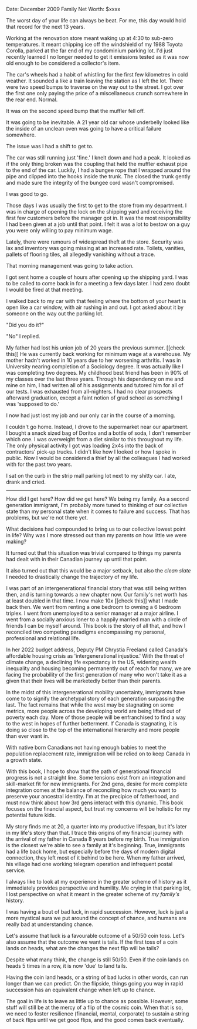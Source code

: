Date: December 2009
Family Net Worth: $xxxx

The worst day of your life can always be beat. For me, this day would hold that record for the next 13 years.

Working at the renovation store meant waking up at 4:30 to sub-zero temperatures. It meant chipping ice off the windshield of my 1988 Toyota Corolla, parked at the far end of my condominium parking lot. I'd just recently learned I no longer needed to get it emissions tested as it was now old enough to be considered a collector's item. 

The car's wheels had a habit of whistling for the first few kilometres in cold weather. It sounded a like a train leaving the station as I left the lot. There were two speed bumps to traverse on the way out to the street. I got over the first one only paying the price of a miscellaneous crunch somewhere in the rear end. Normal.

It was on the second speed bump that the muffler fell off.

It was going to be inevitable. A 21 year old car whose underbelly looked like the inside of an unclean oven was going to have a critical failure somewhere. 

The issue was I had a shift to get to.

The car was still running just 'fine.' I knelt down and had a peak. It looked as if the only thing broken was the coupling that held the muffler exhaust pipe to the end of the car. Luckily, I had a bungee rope that I wrapped around the pipe and clipped into the hooks inside the trunk. The closed the trunk gently and made sure the integrity of the bungee cord wasn't compromised.

I was good to go.

Those days I was usually the first to get to the store from my department. I was in charge of opening the lock on the shipping yard and receiving the first few customers before the manager got in. It was the most responsibility I had been given at a job until that point. I felt it was a lot to bestow on a guy you were only willing to pay minimum wage.

Lately, there were rumours of widespread theft at the store. Security was lax and inventory was going missing at an increased rate. Toilets, vanities, pallets of flooring tiles, all allegedly vanishing without a trace.

That morning management was going to take action.

I got sent home a couple of hours after opening up the shipping yard. I was to be called to come back in for a meeting a few days later. I had zero doubt I would be fired at that meeting.

I walked back to my car with that feeling where the bottom of your heart is open like a car window, with air rushing in and out. I got asked about it by someone on the way out the parking lot.

"Did you do it?"

"No" I replied.

My father had lost his union job of 20 years the previous summer. [[check this]] He was currently back working for minimum wage at a warehouse. My mother hadn't worked in 10 years due to her worsening arthritis. I was in University nearing completion of a Sociology degree. It was actually like I was completing two degrees. My childhood best friend has been in 90% of my classes over the last three years. Through his dependency on me and mine on him, I had written all of his assignments and tutored him for all of our tests. I was exhausted from all-nighters. I had no clear prospects afterward graduation, except a faint notion of grad school as something I was 'supposed to do.' 

I now had just lost my job and our only car in the course of a morning.

I couldn't go home. Instead, I drove to the supermarket near our apartment. I bought a snack sized bag of Doritos and a bottle of soda, I don't remember which one. I was overweight from a diet similar to this throughout my life. The only physical activity I got was loading 2x4s into the back of contractors' pick-up trucks. I didn't like how I looked or how I spoke in public. Now I would be considered a thief by all the colleagues I had worked with for the past two years.

I sat on the curb in the strip mall parking lot next to my shitty car. I ate, drank and cried.

---

How did I get here? How did *we* get here? We being my family. As a second generation immigrant, I'm probably more tuned to thinking of our collective state than my personal state when it comes to failure and success. That has problems, but we're not there yet.

What decisions had compounded to bring us to our collective lowest point in life? Why was I more stressed out than my parents on how little we were making?

It turned out that this situation was trivial compared to things my parents had dealt with in their Canadian journey up until that point.

It also turned out that this would be a major setback, but also the *clean slate* I needed to drastically change the trajectory of my life.

I was part of an intergenerational financial story that was still being written then, and is turning towards a new chapter now. Our family's net worth has at least doubled in that time. I now make 10x [[check this]] what I made back then. We went from renting a one bedroom to owning a 6 bedroom triplex. I went from unemployed to a senior manager at a major airline. I went from a socially anxious loner to a happily married man with a circle of friends I can be myself around. This book is the story of all that, and how I reconciled two competing paradigms encompassing my personal, professional and relational life.

In her 2022 budget address, Deputy PM Chrystia Freeland called Canada's affordable housing crisis as 'intergenerational injustice.' With the threat of climate change, a declining life expectancy in the US, widening wealth inequality and housing becoming permanently out of reach for many, we are facing the probability of the first generation of many who won't take it as a given that their lives will be marketedly better than their parents.

In the midst of this intergenerational mobility uncertainty, immigrants have come to to signify the archetypal story of each generation surpassing the last. The fact remains that while the west may be stagnating on some metrics, more people across the developing world are being lifted out of poverty each day. More of those people will be enfranchised to find a way to the west in hopes of further betterment. If Canada is stagnating, it is doing so close to the top of the international hierarchy and more people than ever want in.

With native born Canadians not having enough babies to meet the population replacement rate, immigration will be relied on to keep Canada in a growth state. 

With this book, I hope to show that the path of generational financial progress is not a straight line. Some tensions exist from an integration and skill-market fit for new immigrants. For 2nd gens, desire for more complete integration comes at the balance of reconciling how much you want to preserve your ancestral identity. I'm at the precipice of fatherhood, and must now think about how 3rd gens interact with this dynamic. This book focuses on the financial aspect, but trust my concerns will be holistic for my potential future kids.

My story finds me at 20, a quarter into my productive lifespan, but it's later in my life's story than that. I trace this origins of my financial journey with the arrival of my father in Canada 8 years before my birth. True immigration is the closest we're able to see a family at it's beginning. True, immigrants had a life back home, but especially before the days of modern digital connection, they left most of it behind to be here. When my father arrived, his village had one working telegram operation and infrequent postal service.

I always like to look at my experience in the greater scheme of history as it immediately provides perspective and humility. Me crying in that parking lot, I lost perspective on what it meant in the greater scheme of *my family's* history.

I was having a bout of bad luck, in rapid succession. However, luck is just a more mystical aura we put around the concept of chance, and humans are really bad at understanding chance. 

Let's assume that luck is a favourable outcome of a 50/50 coin toss. Let's also assume that the outcome we want is tails. If the first toss of a coin lands on heads, what are the changes the next flip will be tails?

Despite what many think, the change is still 50/50. Even if the coin lands on heads 5 times in a row, it is now 'due' to land tails. 

Having the coin land heads, or a string of bad lucks in other words, can run longer than we can predict. On the flipside, things going you way in rapid succession has an equivalent change when left up to chance.

The goal in life is to leave as little up to chance as possible. However, some stuff will still be at the mercy of a flip of the cosmic coin. When that is so, we need to foster resilience (financial, mental, corporate) to sustain a string of back flips until we get good flips, and the good comes back eventually.

